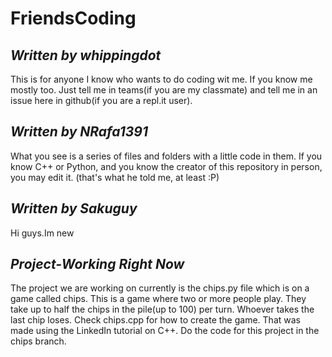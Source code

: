 # FriendsCoding
## *Written by whippingdot*
This is for anyone I know who wants to do coding wit me. If you know me mostly too. Just tell me in teams(if you are my classmate) and tell me in an issue here in github(if you are a repl.it user).

## *Written by NRafa1391*
What you see is a series of files and folders with a little code in them. If you know C++ or Python, and you know the creator of this repository in person, you may edit it. 
(that's what he told me, at least :P)

## *Written by Sakuguy*
Hi guys.Im new

## *Project-Working Right Now*
The project we are working on currently is the chips.py file which is on a game called chips. This is a game where two or more people play. They take up to half the chips in the pile(up to 100) per turn. Whoever takes the last chip loses. Check chips.cpp for how to create the game. That was made using the LinkedIn tutorial on C++. Do the code for this project in the chips branch.
